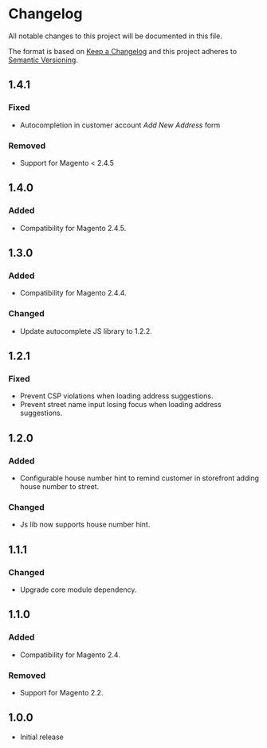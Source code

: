 # Changelog

All notable changes to this project will be documented in this file.

The format is based on [Keep a Changelog](http://keepachangelog.com/en/1.0.0/)
and this project adheres to [Semantic Versioning](http://semver.org/spec/v2.0.0.html).

## 1.4.1

### Fixed

- Autocompletion in customer account _Add New Address_ form

### Removed

- Support for Magento < 2.4.5

## 1.4.0

### Added

- Compatibility for Magento 2.4.5.

## 1.3.0

### Added

- Compatibility for Magento 2.4.4.

### Changed

- Update autocomplete JS library to 1.2.2.

## 1.2.1

### Fixed

- Prevent CSP violations when loading address suggestions.
- Prevent street name input losing focus when loading address suggestions.

## 1.2.0

### Added

- Configurable house number hint to remind customer in storefront adding house number to street.

### Changed

- Js lib now supports house number hint.

## 1.1.1

### Changed

- Upgrade core module dependency.

## 1.1.0

### Added

- Compatibility for Magento 2.4.

### Removed

- Support for Magento 2.2.

## 1.0.0

- Initial release
